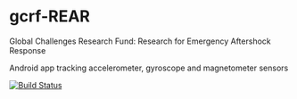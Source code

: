 # gcrf-REAR

Global Challenges Research Fund: Research for Emergency Aftershock Response

Android app tracking accelerometer, gyroscope and magnetometer sensors

[![Build Status](https://travis-ci.org/akrause2014/gcrf-REAR.svg?branch=master)](https://travis-ci.org/akrause2014/gcrf-REAR)
